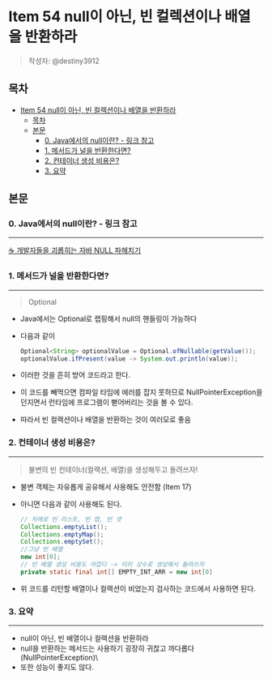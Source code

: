 # Item 54 null이 아닌, 빈 컬렉션이나 배열을 반환하라

> 작성자: @destiny3912

## 목차

- [Item 54 null이 아닌, 빈 컬렉션이나 배열을 반환하라](#item-54-null이-아닌-빈-컬렉션이나-배열을-반환하라)
  - [목차](#목차)
  - [본문](#본문)
    - [0. Java에서의 null이란? - 링크 참고](#0-java에서의-null이란---링크-참고)
    - [1. 메서드가 널을 반환한다면?](#1-메서드가-널을-반환한다면)
    - [2. 컨테이너 생성 비용은?](#2-컨테이너-생성-비용은)
    - [3. 요약](#3-요약)
  
## 본문

### 0. Java에서의 null이란? - 링크 참고

---

[☕ 개발자들을 괴롭히는 자바 NULL 파헤치기](https://inpa.tistory.com/entry/JAVA-☕-개발자들을-괴롭히는-NULL-파헤치기)

### 1. 메서드가 널을 반환한다면?

---

> Optional
> 
- Java에서는 Optional로 랩핑해서 null의 핸들링이 가능하다
- 다음과 같이
    
    ```java
    Optional<String> optionalValue = Optional.ofNullable(getValue());
    optionalValue.ifPresent(value -> System.out.println(value));
    ```
    
- 이러한 것을 흔히 방어 코드라고 한다.
- 이 코드를 빼먹으면 컴파일 타임에 에러를 잡지 못하므로 NullPointerException을 던지면서 런타임에 프로그램이 뻗어버리는 것을 볼 수 있다.
- 따라서 빈 컬랙션이나 배열을 반환하는 것이 여러모로 좋음

### 2. 컨테이너 생성 비용은?

---

> 불변의 빈 컨테이너(컬랙션, 배열)을 생성해두고 돌려쓰자!
> 
- 불변 객체는 자유롭게 공유해서 사용해도 안전함 (Item 17)
- 아니면 다음과 같이 사용해도 된다.
    
    ```java
    // 차례로 빈 리스트, 빈 맵, 빈 셋
    Collections.emptyList();
    Collections.emptyMap();
    Collections.emptySet();
    //그냥 빈 배열
    new int[0];
    // 빈 배열 생성 비용도 아깝다 -> 미리 상수로 생성해서 돌려쓰자
    private static final int[] EMPTY_INT_ARR = new int[0]
    ```
    
- 위 코드를 리턴할 배열이나 컬랙션이 비었는지 검사하는 코드에서 사용하면 된다.

### 3. 요약

---

- null이 아닌, 빈 배열이나 컬렉션을 반환하라
- null을 반환하는 메서드는 사용하기 굉장히 귀찮고 까다롭다 (NullPointerException)\
- 또한 성능이 좋지도 않다.
